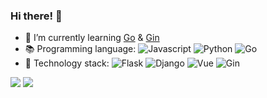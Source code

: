 ### Hi there! 👋

<!--
**Pandalzy/PandaLzy** is a ✨ _special_ ✨ repository because its `README.md` (this file) appears on your GitHub profile.

- 🔭 I’m currently working on 
- 🌱 I’m currently learning SpringBoot
- 👯 I’m looking to collaborate on ...
- 🤔 I’m looking for help with ...
- 💬 Ask me about ...
- 📫 How to reach me: ...
- 😄 Pronouns: ...
- ⚡ Fun fact: ...
-->

<!-- - 🔭 I’m currently working on [gin-research-sys](https://github.com/Pandalzy/gin-research-sys) -->
- 🌱 I’m currently learning [Go](https://github.com/golang/go) & [Gin](https://github.com/gin-gonic/gin)
- 📚 Programming language: 
  ![Javascript](https://img.shields.io/badge/-JavaScript-F7DF1E?style=flat&logo=javascript&logoColor=white)
  ![Python](https://img.shields.io/badge/-Python-3776AB?style=flat&logo=Python&logoColor=white)
  ![Go](https://img.shields.io/badge/-Go-00ADD8?style=flat&logo=Go&logoColor=white)
- 🔧 Technology stack: ![Flask](https://img.shields.io/badge/-Flask-000000?style=flat&logo=Flask)
  ![Django](https://img.shields.io/badge/-Django-092E20?style=flat&logo=Django)
  ![Vue](https://img.shields.io/badge/-Vue-4FC08D?style=flat&logo=vue.js&logoColor=white)
  ![Gin](https://img.shields.io/badge/-Gin-00ADD8?style=flat&logoColor=white)

<p>
  <img src="https://cdn.jsdelivr.net/gh/zyuanx/github-stats-transparent@output/generated/overview.svg">
  <img src="https://cdn.jsdelivr.net/gh/zyuanx/github-stats-transparent@output/generated/languages.svg">
</p>


<!--   GitHub stats graph -->
<!-- ### 📈 GitHub Activity Graph: -->
<!-- ![Asmit's GitHub activity graph](https://activity-graph.herokuapp.com/graph?username=Pandalzy&hide_border=true&theme=redical) -->
